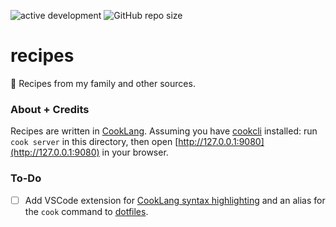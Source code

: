 ![active development](https://img.shields.io/badge/active%20dev-yes-brightgreen.svg)
![GitHub repo size](https://img.shields.io/github/repo-size/simcard0000/recipes.svg)
# recipes
🏺 Recipes from my family and other sources.

### About + Credits
Recipes are written in [CookLang](https://cooklang.org/). Assuming you have [cookcli](https://github.com/cooklang/cookcli) installed: run `cook server` in this directory, then open [http://127.0.0.1:9080](http://127.0.0.1:9080) in your browser.

### To-Do
- [ ] Add VSCode extension for [CookLang syntax highlighting](https://cooklang.org/docs/syntax-highlighting/) and an alias for the `cook` command to [dotfiles](https://github.com/simcard0000/dotfiles).
